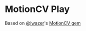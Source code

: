 MotionCV Play
=============

Based on [@iwazer](https://github.com/iwazer)'s [MotionCV gem](https://github.com/iwazer/opencv)